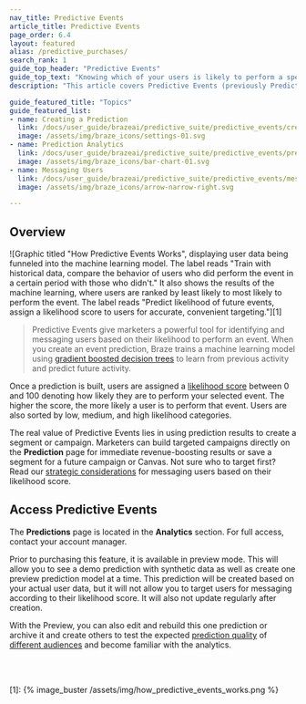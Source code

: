 ```yaml
---
nav_title: Predictive Events
article_title: Predictive Events
page_order: 6.4
layout: featured
alias: /predictive_purchases/
search_rank: 1
guide_top_header: "Predictive Events"
guide_top_text: "Knowing which of your users is likely to perform a specific event—like a purchase—is a crucial insight for growing businesses. Without it, how do you decide which campaigns to build? Who should receive discounts and promotions? Where to spend a limited budget? Braze helps answer these questions with Predictive Events (previously Predictive Purchases), a machine learning model that makes it easy for marketing teams to understand future behavior and focus their resources on engagement and revenue-maximizing campaigns."
description: "This article covers Predictive Events (previously Predictive Purchases), a tool that gives marketers the ability to identify and message users based on their likelihood to perform an event."

guide_featured_title: "Topics"
guide_featured_list:
- name: Creating a Prediction
  link: /docs/user_guide/brazeai/predictive_suite/predictive_events/creating_an_event_prediction/
  image: /assets/img/braze_icons/settings-01.svg
- name: Prediction Analytics
  link: /docs/user_guide/brazeai/predictive_suite/predictive_events/prediction_analytics/
  image: /assets/img/braze_icons/bar-chart-01.svg
- name: Messaging Users
  link: /docs/user_guide/brazeai/predictive_suite/predictive_events/messaging_users/
  image: /assets/img/braze_icons/arrow-narrow-right.svg

---
```


## Overview

![Graphic titled "How Predictive Events Works", displaying user data being funneled into the machine learning model. The label reads "Train with historical data, compare the behavior of users who did perform the event in a certain period with those who didn't." It also shows the results of the machine learning, where users are ranked by least likely to most likely to perform the event. The label reads "Predict likelihood of future events, assign a likelihood score to users for accurate, convenient targeting."][1]

> Predictive Events give marketers a powerful tool for identifying and messaging users based on their likelihood to perform an event. When you create an event prediction, Braze trains a machine learning model using [gradient boosted decision trees](https://en.wikipedia.org/wiki/Gradient_boosting) to learn from previous activity and predict future activity.

Once a prediction is built, users are assigned a [likelihood score]({{site.baseurl}}/user_guide/brazeai/predictive_suite/predictive_events/prediction_analytics/#purchase_score) between 0 and 100 denoting how likely they are to perform your selected event. The higher the score, the more likely a user is to perform that event. Users are also sorted by low, medium, and high likelihood categories.

The real value of Predictive Events lies in using prediction results to create a segment or campaign. Marketers can build targeted campaigns directly on the **Prediction** page for immediate revenue-boosting results or save a segment for a future campaign or Canvas. Not sure who to target first? Read our [strategic considerations]({{site.baseurl}}/user_guide/brazeai/predictive_suite/predictive_events/messaging_users/#strategy) for messaging users based on their likelihood score.

## Access Predictive Events

The **Predictions** page is located in the **Analytics** section. For full access, contact your account manager.

Prior to purchasing this feature, it is available in preview mode. This will allow you to see a demo prediction with synthetic data as well as create one preview prediction model at a time. This prediction will be created based on your actual user data, but it will not allow you to target users for messaging according to their likelihood score. It will also not update regularly after creation.

With the Preview, you can also edit and rebuild this one prediction or archive it and create others to test the expected [prediction quality]({{site.baseurl}}/user_guide/brazeai/predictive_suite/predictive_events/prediction_analytics/#prediction_quality) of [different audiences]({{site.baseurl}}/user_guide/brazeai/predictive_suite/predictive_events/creating_an_event_prediction/#audience) and become familiar with the analytics.

<br><br>

[1]: {% image_buster /assets/img/how_predictive_events_works.png %}

